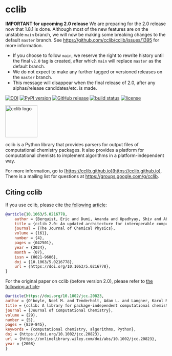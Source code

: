 # cclib

**IMPORTANT for upcoming 2.0 release** We are preparing for the 2.0 release now that 1.8.1 is done.
Although most of the new features are on the unstable `main` branch, we will now be making some breaking changes to the default `master` branch.
See https://github.com/cclib/cclib/issues/1395 for more information.

- If you choose to follow `main`, we reserve the right to rewrite history until the final `v2.0` tag is created, after which `main` will replace `master` as the default branch.
- We do not expect to make any further tagged or versioned releases on the `master` branch.
- This message will disappear when the final release of 2.0, after any alphas/release candidates/etc. is made.

[![DOI](https://zenodo.org/badge/DOI/10.5281/zenodo.8280878.svg)](https://doi.org/10.5281/zenodo.8280878)
[![PyPI version](http://img.shields.io/pypi/v/cclib.svg?style=flat)](https://pypi.python.org/pypi/cclib)
[![GitHub release](https://img.shields.io/github/release/cclib/cclib.svg?style=flat)](https://github.com/cclib/cclib/releases)
[![build status](https://github.com/cclib/cclib/actions/workflows/ci.yml/badge.svg?branch=master)](https://github.com/cclib/cclib/actions/workflows/ci.yml)
[![license](http://img.shields.io/badge/license-BSD-blue.svg?style=flat)](https://github.com/cclib/cclib/blob/master/LICENSE)

<img src="./logo.png" alt="cclib logo" width="100" />

cclib is a Python library that provides parsers for output files of computational chemistry packages. It also provides a platform for computational chemists to implement algorithms in a platform-independent way.

For more information, go to [https://cclib.github.io](https://cclib.github.io). There is a mailing list for questions at https://groups.google.com/g/cclib.

## Citing cclib

If you use cclib, please cite [the following article](https://doi.org/10.1063/5.0216778):

```bib
@article{10.1063/5.0216778,
    author = {Berquist, Eric and Dumi, Amanda and Upadhyay, Shiv and Abarbanel, Omri D. and Cho, Minsik and Gaur, Sagar and Cano Gil, Victor Hugo and Hutchison, Geoffrey R. and Lee, Oliver S. and Rosen, Andrew S. and Schamnad, Sanjeed and Schneider, Felipe S. S. and Steinmann, Casper and Stolyarchuk, Maxim and Vandezande, Jonathon E. and Zak, Weronika and Langner, Karol M.},
    title = {cclib 2.0: An updated architecture for interoperable computational chemistry},
    journal = {The Journal of Chemical Physics},
    volume = {161},
    number = {4},
    pages = {042501},
    year = {2024},
    month = {07},
    issn = {0021-9606},
    doi = {10.1063/5.0216778},
    url = {https://doi.org/10.1063/5.0216778},
}
```

For the original paper on cclib (before version 2.0), please refer to [the following article](https://doi.org/10.1002/jcc.20823):

```bib
@article{https://doi.org/10.1002/jcc.20823,
author = {O'boyle, Noel M. and Tenderholt, Adam L. and Langner, Karol M.},
title = {cclib: A library for package-independent computational chemistry algorithms},
journal = {Journal of Computational Chemistry},
volume = {29},
number = {5},
pages = {839-845},
keywords = {computational chemistry, algorithms, Python},
doi = {https://doi.org/10.1002/jcc.20823},
url = {https://onlinelibrary.wiley.com/doi/abs/10.1002/jcc.20823},
year = {2008}
}
```
